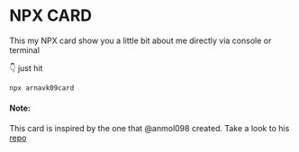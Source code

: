 # NPX CARD

This my NPX card show you a little bit about me directly via console or terminal

👇 just hit

```bash
npx arnavk09card
```
#### Note:

This card is inspired by the one that @anmol098 created. Take a look to his [repo](https://github.com/anmol098/npx_card)
